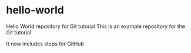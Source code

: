 # hello-world

Hello World repository for Git tutorial
This is an example repository for the Git tutorial

It now includes steps for GitHub
